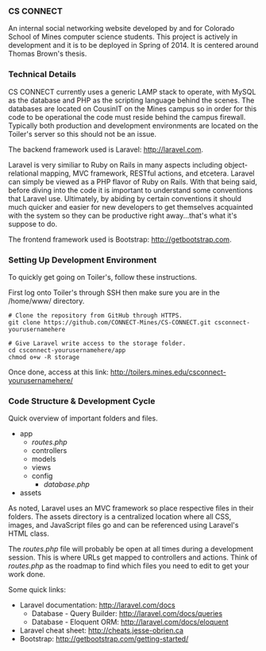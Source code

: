 ### CS CONNECT
An internal social networking website developed by and for Colorado School of Mines computer science students. This project is actively in development and it is to be deployed in Spring of 2014. It is centered around Thomas Brown's thesis.

### Technical Details
CS CONNECT currently uses a generic LAMP stack to operate, with MySQL as the database and PHP as the scripting language behind the scenes. The databases are located on CousinIT on the Mines campus so in order for this code to be operational the code must reside behind the campus firewall. Typically both production and  development environments are located on the Toiler's server so this should not be an issue.

The backend framework used is Laravel: http://laravel.com.

Laravel is very similiar to Ruby on Rails in many aspects including object-relational mapping, MVC framework, RESTful actions, and etcetera. Laravel can simply be viewed as a PHP flavor of Ruby on Rails. With that being said, before diving into the code it is important to understand some conventions that Laravel use. Ultimately, by abiding by certain conventions it should much quicker and easier for new developers to get themselves acquainted with the system so they can be productive right away...that's what it's suppose to do.

The frontend framework used is Bootstrap: http://getbootstrap.com.

### Setting Up Development Environment
To quickly get going on Toiler's, follow these instructions.

First log onto Toiler's through SSH then make sure you are in the /home/www/ directory.
```shell
# Clone the repository from GitHub through HTTPS.
git clone https://github.com/CONNECT-Mines/CS-CONNECT.git csconnect-yourusernamehere

# Give Laravel write access to the storage folder.
cd csconnect-yourusernamehere/app
chmod o+w -R storage
```
Once done, access at this link: http://toilers.mines.edu/csconnect-yourusernamehere/

### Code Structure & Development Cycle
Quick overview of important folders and files.

- app
  - *routes.php*
  - controllers
  - models
  - views
  - config
    - *database.php*
- assets

As noted, Laravel uses an MVC framework so place respective files in their folders. The assets directory is a centralized location where all CSS, images, and JavaScript files go and can be referenced using Laravel's HTML class.

The *routes.php* file will probably be open at all times during a development session. This is where URLs get mapped to controllers and actions. Think of *routes.php* as the roadmap to find which files you need to edit to get your work done.

Some quick links:
- Laravel documentation: http://laravel.com/docs
  - Database - Query Builder: http://laravel.com/docs/queries
  - Database - Eloquent ORM: http://laravel.com/docs/eloquent
- Laravel cheat sheet: http://cheats.jesse-obrien.ca
- Bootstrap: http://getbootstrap.com/getting-started/
